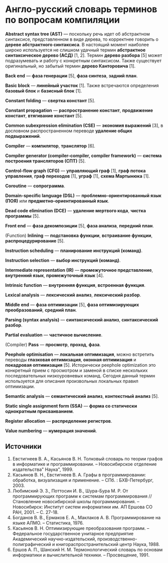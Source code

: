 # Англо-русский словарь терминов по вопросам компиляции

**Abstract syntax tree (AST)** — поскольку речь идет об абстрактном синтаксисе, представленном в виде дерева, то корректнее говорить о **дереве абстрактного синтаксиса**. В настоящий момент наиболее широко используется не слишком удачный термин **абстрактное синтаксическое дерево (АСД)** [1, 2]. Термин **дерево разбора** [5] может подразумевать и работу с конкретным синтаксисом. Также существует оригинальный, но забытый термин **дерево Канторовича** [1].

**Back end** — **фаза генерации** [5], **фаза синтеза**, **задний план**.

**Basic block** — **линейный участок** [1]. Также встречаются определения **базовый блок** и **базисный блок** [1].

**Constant folding** — **свертка констант** [5].

**Constant propagation** — **распространение констант**, **продвижение констант**, **втягивание констант** [5].

**Common subexpression elimination (CSE)** — **экономия выражений** [3], в дословном распространенном переводе **удаление общих подвыражений**.

**Compiler** — **компилятор**, **транслятор** [6].

**Compiler generator (compiler-compiler, compiler framework)** — **система построения трансляторов (СПТ)** [5].

**Control-flow graph (CFG)** — **управляющий граф** [1], **граф потока управления**, **граф переходов** [1], **уграф** [1], **схема Мартынюка** [1].

**Coroutine** — **сопрограмма**.

**Domain-specific language (DSL)** — **проблемно-ориентированный язык (ПОЯ)** или **предметно-ориентированный язык**.

**Dead code elimination (DCE)** — **удаление мертвого кода**, **чистка программы** [5].

**Front end** — **фаза декомпозиции** [5], **фаза анализа**, **передний план**.

(Function) **Inlining** — **подстановка функции**, **встраивание функции**, **распроцедурирование** [5].

**Instruction scheduling** — **планирование инструкций (команд)**. 

**Instruction selection** — **выбор инструкций (команд)**.

**Intermediate representation (IR)** — **промежуточное представление**, **внутренний язык**, **промежуточный язык** [4].

**Intrinsic function** — **внутренняя функция**, **встроенная функция**.

**Lexical analysis** — **лексический анализ**, **лексический разбор**.

**Middle end** — **фаза оптимизации** [5],  **фаза оптимизирующих преобразований**, **средний план**.

**Parsing (syntax analysis)** — **синтаксический анализ**, **синтаксический разбор**.

**Partial evaluation** — **частичное вычисление**.

(Compiler) **Pass** — **просмотр**, **проход**, **фаза**.

**Peephole optimisation** — **локальная оптимизация**, можно встретить переводы **глазковая оптимизация**, **оконная оптимизация** и **покадровая оптимизация** [5]. Исторически peephole optimization это конкретный прием с просмотром и заменой в списке нескольких последовательных низкоуровневых команд. Сегодня данный термин используется для описания произвольных локальных правил  оптимизации.

**Semantic analysis** — **семантический анализ**, **контекстный анализ** [5].

**Static single assignment form (SSA)** — **форма со статически однократным присваиванием**.

**Register allocation** — **распределение регистров**.

**Value numbering** — **нумерация значений**.

## Источники

1. Евстигнеев В. А., Касьянов В. Н. Толковый словарь по теории графов в информатике и программировании. – Новосибирское отделение издательства" Наука", 1999.
2. Касьянов В. Н., Евстигнеев В. А. Графы в программировании: обработка, визуализация и применение. – СПб. : БХВ-Петербург, 2003.
3. Любимский Э. З., Поттосин И. В., Шура-Бура М. Р. От программирующих программ к системам программирования //Становление новосибирской школы программирования. – Новосибирск: Институт систем информатики им. АП Ершова СО РАН, 2001. – С. 27-18.
4. Богданов В. В., Ермаков Е. А., Маклаков А. В. Программирование на языке АЛМО. – Статистика, 1976.
5. Касьянов В. Н. Оптимизирующие преобразования программ. – Федеральное государственное унитарное предприятие Академический научно-издательский, производственно-полиграфический и книгораспространительский центр Наука, 1988.
6. Ершов А. П., Шанский Н. М. Термонологический словарь по основам информатики и вычислительной техники. – Просвещение, 1991.
